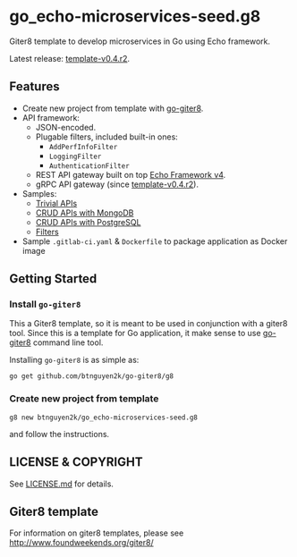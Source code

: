 # go_echo-microservices-seed.g8

Giter8 template to develop microservices in Go using Echo framework.

Latest release: [template-v0.4.r2](RELEASE-NOTES.md).

## Features

- Create new project from template with [go-giter8](https://github.com/btnguyen2k/go-giter8).
- API framework:
  - JSON-encoded.
  - Plugable filters, included built-in ones:
    - `AddPerfInfoFilter`
    - `LoggingFilter`
    - `AuthenticationFilter`
  - REST API gateway built on top [Echo Framework v4](https://echo.labstack.com).
  - gRPC API gateway (since [template-v0.4.r2](RELEASE-NOTES.md)).
- Samples:
  - [Trivial APIs](src/main/g8/src/samples)
  - [CRUD APIs with MongoDB](src/main/g8/src/samples_crud_mongodb)
  - [CRUD APIs with PostgreSQL](src/main/g8/src/samples_crud_pgsql)
  - [Filters](src/main/g8/src/samples_api_filters)
- Sample `.gitlab-ci.yaml` & `Dockerfile` to package application as Docker image

## Getting Started

### Install `go-giter8`

This a Giter8 template, so it is meant to be used in conjunction with a giter8 tool.
Since this is a template for Go application, it make sense to use [go-giter8](https://github.com/btnguyen2k/go-giter8) command line tool.

Installing `go-giter8` is as simple as:

```
go get github.com/btnguyen2k/go-giter8/g8
```

### Create new project from template

```
g8 new btnguyen2k/go_echo-microservices-seed.g8
```

and follow the instructions.


## LICENSE & COPYRIGHT

See [LICENSE.md](LICENSE.md) for details.

## Giter8 template

For information on giter8 templates, please see http://www.foundweekends.org/giter8/
